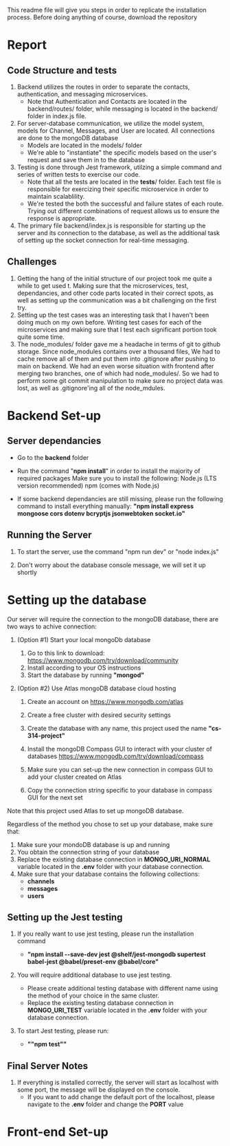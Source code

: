 This readme file will give you steps in order to replicate the installation process. Before doing anything of course, download the repository 

# Report

## Code Structure and tests

1. Backend utilizes the routes in order to separate the contacts, authentication, and messaging microservices. 
    - Note that Authentication and Contacts are located in the backend/routes/ folder, while messaging is located in the backend/ folder in index.js file. 
2. For server-database communication, we utilize the model system, models for Channel, Messages, and User are located. All connections are done to the mongoDB database
    - Models are located in the models/ folder
    - We're able to "instantiate" the specific models based on the user's request and save them in to the database
3. Testing is done through Jest framework, utilzing a simple command and series of written tests to exercise our code.
    - Note that all the tests are located in the __tests__/ folder. Each test file is responsible for exercizing their specific microservice in order to maintain scalablility.
    - We're tested the both the successful and failure states of each route. Trying out different combinations of request allows us to ensure the response is appropriate.
4. The primary file backend/index.js is responsible for starting up the server and its connection to the database, as well as the additional task of setting up the socket connection for real-time messaging.


## Challenges

1. Getting the hang of the initial structure of our project took me quite a while to get used t. Making sure that the microservices, test, dependancies, and other code parts located in their correct spots, as well as setting up the communication was a bit challenging on the first try.
2. Setting up the test cases was an interesting task that I haven't been doing much on my own before. Writing test cases for each of the microservices and making sure that I test each significant portion took quite some time.
3. The node_modules/ folder gave me a headache in terms of git to github storage. Since node_modules contains over a thousand files, We had to cache remove all of them and put them into .gitignore after pushing to main on backend. We had an even worse situation with frontend after merging two branches, one of which had node_modules/. So we had to perform some git commit manipulation to make sure no project data was lost, as well as .gitignore'ing all of the node_mdules.


# Backend Set-up

## Server dependancies

- Go to the **backend** folder

- Run the command "**npm install**" in order to install the majority of required packages
    Make sure you to install the following: 
        Node.js (LTS version recommended)
        npm (comes with Node.js)

- If some backend dependancies are still missing, please run the following command to install everything manually: **"npm install express mongoose cors dotenv bcryptjs jsonwebtoken socket.io"**

## Running the Server

1. To start the server, use the command
    "npm run dev"  or "node index.js"

2. Don't worry about the database console message, we will set it up shortly

# Setting up the database

Our server will require the connection to the mongoDB database, there are two ways to achive connection: 

1. (Option #1) Start your local mongoDb database 
    1. Go to this link to download:  https://www.mongodb.com/try/download/community
    2. Install according to your OS instructions
    3. Start the database by running **"mongod"**

2. (Option #2) Use Atlas mongoDB database cloud hosting 
    1. Create an account on https://www.mongodb.com/atlas
    2. Create a free cluster with desired security settings

    3. Create the database with any name, this project used the name **"cs-314-project"**
    4. Install the mongoDB Compass GUI to interact with your cluster of databases https://www.mongodb.com/try/download/compass
    5. Make sure you can set-up the new connection in compass GUI to add your cluster created on Atlas
    6. Copy the connection string specific to your database in compass GUI for the next set

Note that this project used Atlas to set up mongoDB database.

Regardless of the method you chose to set up your database, make sure that:
1. Make sure your mondoDB database is up and running
2. You obtain the connection string of your database
3. Replace the existing database connection in **MONGO_URI_NORMAL** variable located in the **.env** folder with your database connection.
4. Make sure that your database contains the following collections:
    - **channels**
    - **messages**
    - **users**

## Setting up the Jest testing

1. If you really want to use jest testing, please run the installation command
    - **"npm install --save-dev jest @shelf/jest-mongodb supertest babel-jest @babel/preset-env @babel/core"**

2. You will require additional database to use jest testing. 
    - Please create additional testing database with different name using the method of your choice in the same cluster. 
    - Replace the existing testing database connection in **MONGO_URI_TEST** variable located in the **.env** folder with your database connection.

3. To start Jest testing, please run:
    - **""npm test""**

##  Final Server Notes

1.  If everything is installed correctly, the server will start as localhost with some port, the message will be displayed on the console.
    - If you want to add change the default port of the localhost, please navigate to the **.env** folder and change the **PORT** value

# Front-end Set-up